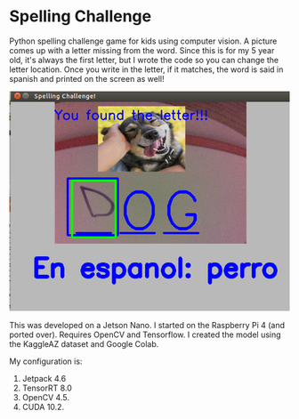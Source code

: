 # Spelling Challenge
Python spelling challenge game for kids using computer vision.  A picture comes up with a letter missing from the word.  Since this is for my 5 year old, it's always the first letter, but I wrote the code so you can change the letter location.  Once you write in the letter, if it matches, the word is said in spanish and printed on the screen as well!

![alt text](https://github.com/jlutzwpi/spellingChallenge/blob/main/screenshots.png?raw=true)

This was developed on a Jetson Nano. I started on the Raspberry Pi 4 (and ported over).
Requires OpenCV and Tensorflow.  I created the model using the KaggleAZ dataset and Google Colab.

My configuration is: 
1. Jetpack 4.6 
2. TensorRT 8.0
3. OpenCV 4.5.
4. CUDA 10.2.


